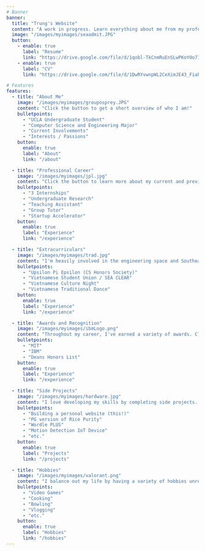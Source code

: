 ```yaml
---
# Banner
banner:
  title: "Trung's Website"
  content: "A work in progress. Learn everything about me from my professional career, extracurriculars, side projects, hobbies, and etc."
  image: "/images/myimages/seaadmit.JPG"
  button:
    - enable: true
      label: "Resume"
      link: "https://drive.google.com/file/d/1qobl-TkCnmRuEnSLwPKoYOo7IdoxNVfZ/view?usp=sharing"
    - enable: true
      label: "CV"
      link: "https://drive.google.com/file/d/1DwRYvwnpWL2CeXimJE43_Fiah-bY6mGj/view?usp=sharing"

# Features
features:
  - title: "About Me"
    image: "/images/myimages/grouposprey.JPG"
    content: "Click the button to get a short overview of who I am!"
    bulletpoints:
      - "UCLA Undergraduate Student"
      - "Computer Science and Engineering Major"
      - "Current Involvements"
      - "Interests / Passions"
    button:
      enable: true
      label: "About"
      link: "/about"

  - title: "Professional Career"
    image: "/images/myimages/jpl.jpg"
    content: "Click the button to learn more about my current and previous jobs!"
    bulletpoints:
      - "3 Internships"
      - "Undergraduate Research"
      - "Teaching Assistant"
      - "Group Tutor"
      - "Startup Accelerator"
    button:
      enable: true
      label: "Experience"
      link: "/experience"

  - title: "Extracurriculars"
    image: "/images/myimages/trad.jpg"
    content: "I'm heavily involved in the engineering space and Southeast Asian space at UCLA. Click the button to learn about all my involvements!"
    bulletpoints:
      - "Upsilon Pi Epsilon (CS Honors Society)"
      - "Vietnamese Student Union / SEA CLEAR"
      - "Vietnamese Culture Night"
      - "Vietnamese Traditional Dance"
    button:
      enable: true
      label: "Experience"
      link: "/experience"

  - title: "Awards and Recognition"
    image: "/images/myimages/ibmLogo.png"
    content: "Throughout my career, I've earned a variety of awards. Click the button to learn more about them!"
    bulletpoints:
      - "MIT"
      - "IBM"
      - "Deans Honors List"
    button:
      enable: true
      label: "Experience"
      link: "/experience"

  - title: "Side Projects"
    image: "/images/myimages/hardware.jpg"
    content: "I love developing my skills by completing side projects. Click the button to learn about all my projects."
    bulletpoints:
      - "Building a personal website (this!)"
      - "PG version of Rice Purity"
      - "Wordle PLUS"
      - "Motion Detection IoT Device"
      - "etc."
    button:
      enable: true
      label: "Projects"
      link: "/projects"

  - title: "Hobbies"
    image: "/images/myimages/valorant.png"
    content: "I balance out my life by having a variety of hobbies unrelated to computer science and engineering. Click the button to learn more about my hobbies!"
    bulletpoints:
      - "Video Games"
      - "Cooking"
      - "Bowling"
      - "Vlogging"
      - "etc."
    button:
      enable: true
      label: "Hobbies"
      link: "/hobbies"
---
```

